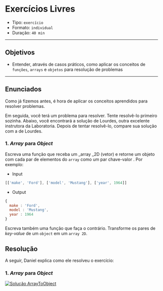 # Exercícios Livres

* Tipo: `exercício`
* Formato: `individual`
* Duração: `40 min`

***

## Objetivos

* Entender, através de casos práticos, como aplicar os conceitos de `funções`,
  `arrays` e `objetos` para resolução de problemas

***

## Enunciados

Como já fizemos antes, é hora de aplicar os conceitos aprendidos para resolver
problemas.

Em seguida, você terá um problema para resolver. Tente resolvê-lo primeiro
sozinha. Abaixo, você encontrará a solução de Lourdes, outra excelente
instrutora da Laboratoria. Depois de tentar resolvê-lo, compare sua solução com
a de Lourdes.

### 1. _Array_ para _Object_

Escreva uma função que receba um _array _2D \(vetor\) e retorne um objeto com
cada par de elementos do `array` como um par chave-valor . Por exemplo:

* Input

```js
[['make', 'Ford'], ['model', 'Mustang'], ['year', 1964]]
```

* Output

```js
{
  make : 'Ford',
  model : 'Mustang',
  year : 1964
}
```

Escreva também uma função que faça o contrário. Transforme os pares de
_key-value_ de um `object` em um `array 2D`.

## Resolução

A seguir, Daniel explica como ele resolveu o exercício:

### 1. _Array_ para _Object_

[![Solução
ArrayToObject](https://img.youtube.com/vi/yQcNA41PMco/0.jpg)](https://www.youtube.com/watch?v=yQcNA41PMco)
